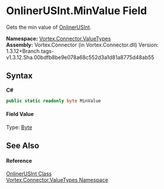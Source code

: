 # OnlinerUSInt.MinValue Field
 

Gets the min value of <a href="T_Vortex_Connector_ValueTypes_OnlinerUSInt.md">OnlinerUSInt</a>.

**Namespace:**&nbsp;<a href="N_Vortex_Connector_ValueTypes.md">Vortex.Connector.ValueTypes</a><br />**Assembly:**&nbsp;Vortex.Connector (in Vortex.Connector.dll) Version: 1.3.12+Branch.tags-v1.3.12.Sha.00bdfb8be9e078a68c552d3a1d81a8775d48ab55

## Syntax

**C#**<br />
``` C#
public static readonly byte MinValue
```


#### Field Value
Type: <a href="https://docs.microsoft.com/dotnet/api/system.byte" target="_blank">Byte</a>

## See Also


#### Reference
<a href="T_Vortex_Connector_ValueTypes_OnlinerUSInt.md">OnlinerUSInt Class</a><br /><a href="N_Vortex_Connector_ValueTypes.md">Vortex.Connector.ValueTypes Namespace</a><br />